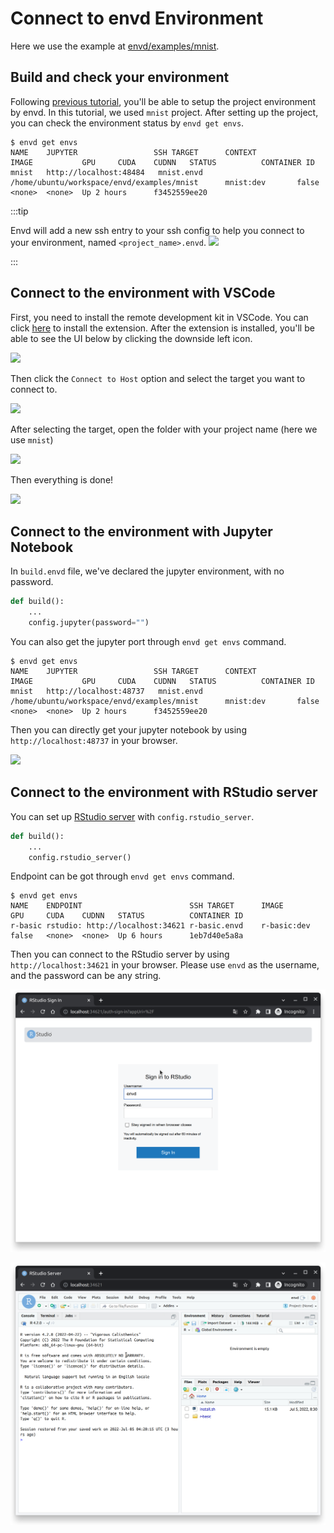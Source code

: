 # Connect to envd Environment

Here we use the example at [envd/examples/mnist](https://github.com/tensorchord/envd/tree/main/examples/mnist).

## Build and check your environment

Following [previous tutorial](../build-envd), you'll be able to setup the project environment by envd. In this tutorial, we used `mnist` project.
After setting up the project, you can check the environment status by `envd get envs`.

```
$ envd get envs
NAME    JUPYTER                 SSH TARGET      CONTEXT                                         IMAGE           GPU     CUDA    CUDNN   STATUS          CONTAINER ID 
mnist   http://localhost:48484   mnist.envd      /home/ubuntu/workspace/envd/examples/mnist      mnist:dev       false   <none>  <none>  Up 2 hours      f3452559ee20
```


:::tip

Envd will add a new ssh entry to your ssh config to help you connect to your environment, named `<project_name>.envd`.
![](./assets/sshentry.jpg)

:::

## Connect to the environment with VSCode

First, you need to install the remote development kit in VSCode. You can click [here](vscode:extension/ms-vscode-remote.remote-ssh) to install the extension. After the extension is installed, you'll be able to see the UI below by clicking the downside left icon.

![](./assets/vscodessh.png)

Then click the `Connect to Host` option and select the target you want to connect to.

![](./assets/pj.png)

After selecting the target, open the folder with your project name (here we use `mnist`)

![](./assets/openfolder.jpg)

Then everything is done!

![](./assets/done.jpg)

## Connect to the environment with Jupyter Notebook

In `build.envd` file, we've declared the jupyter environment, with no password.

```python title=build.envd
def build():
    ...
    config.jupyter(password="")
```

You can also get the jupyter port through `envd get envs` command.

```
$ envd get envs
NAME    JUPYTER                 SSH TARGET      CONTEXT                                         IMAGE           GPU     CUDA    CUDNN   STATUS          CONTAINER ID 
mnist   http://localhost:48737   mnist.envd      /home/ubuntu/workspace/envd/examples/mnist      mnist:dev       false   <none>  <none>  Up 2 hours      f3452559ee20
```

Then you can directly get your jupyter notebook by using `http://localhost:48737` in your browser.

![](https://i.imgur.com/weg3v9p.png)

## Connect to the environment with RStudio server

You can set up [RStudio server](https://www.rstudio.com/products/rstudio/download-server/) with `config.rstudio_server`.

```python title=build.envd
def build():
    ...
    config.rstudio_server()
```

Endpoint can be got through `envd get envs` command.

```
$ envd get envs
NAME    ENDPOINT                        SSH TARGET      IMAGE           GPU     CUDA    CUDNN   STATUS          CONTAINER ID 
r-basic rstudio: http://localhost:34621 r-basic.envd    r-basic:dev     false   <none>  <none>  Up 6 hours      1eb7d40e5a8a
```

Then you can connect to the RStudio server by using `http://localhost:34621` in your browser. Please use `envd` as the username, and the password can be any string.

![](./assets/rstudio.png)

![](./assets/rstudio-main.png)
